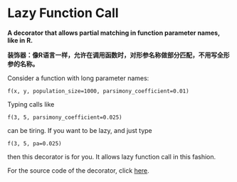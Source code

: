 # Lazy Function Call

**A decorator that allows partial matching in function parameter names, like in R.**

**装饰器：像R语言一样，允许在调用函数时，对形参名称做部分匹配，不用写全形参的名称。** 

Consider a function with long parameter names:

`f(x, y, population_size=1000, parsimony_coefficient=0.01)`

Typing calls like

`f(3, 5, parsimony_coefficient=0.025)`

can be tiring. If you want to be lazy, and just type

`f(3, 5, pa=0.025)`

then this decorator is for you. It allows lazy function call in this fashion.

For the source code of the decorator, click [here](lazy.py).